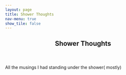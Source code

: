 ```yaml
---
layout: page
title: Shower Thoughts
nav-menu: true
show_tile: false
---
```


<div id="main">
  <section id="one">
  	<div class="inner">
  		<header class="major">
  			<h2>Shower Thoughts</h2>
  		</header>
  		<p>All the musings I had standing under the shower( mostly)</p>
  	</div>
  </section>
</div>
